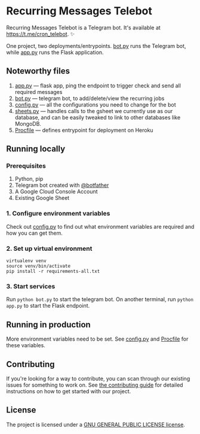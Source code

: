 # Recurring Messages Telebot

Recurring Messages Telebot is a Telegram bot. It's available at https://t.me/cron_telebot. :sparkles:

One project, two deployments/entrypoints. [bot.py](./bot.py) runs the Telegram bot, while [app.py](./app.py) runs the Flask application.

## Noteworthy files
1. [app.py](./app.py) — flask app, ping the endpoint to trigger check and send all required messages
2. [bot.py](./bot.py) — telegram bot, to add/delete/view the recurring jobs
3. [config.py](./config.py) — all the configurations you need to change for the bot
4. [sheets.py](./sheets.py) — handles calls to the gsheet we currently use as our database, and can be easily tweaked to link to other databases like MongoDB.
5. [Procfile](./Procfile) — defines entrypoint for deployment on Heroku

## Running locally

### Prerequisites
1. Python, pip
2. Telegram bot created with [@botfather](https://telegram.me/botfather)
3. A Google Cloud Console Account
4. Existing Google Sheet

### 1. Configure environment variables 
Check out [config.py](./config.py) to find out what environment variables are required and how you can get them.

### 2. Set up virtual environment
```
virtualenv venv
source venv/bin/activate
pip install -r requirements-all.txt
```

### 3. Start services
Run `python bot.py` to start the telegram bot. On another terminal, run `python app.py` to start the Flask endpoint.

## Running in production
More environment variables need to be set. See [config.py](./config.py) and [Procfile](./Procfile) for these variables.

## Contributing

If you're looking for a way to contribute, you can scan through our existing issues for something to work on. See [the contributing guide](./CONTRIBUTING.md) for detailed instructions on how to get started with our project.

## License

The project is licensed under a [GNU GENERAL PUBLIC LICENSE license](./LICENSE).